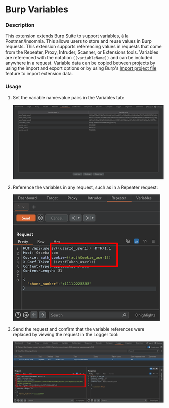 # Burp Variables
### Description
This extension extends Burp Suite to support variables, à la Postman/Insomnia. This allows users to store and reuse values in Burp requests. This extension supports referencing values in requests that come from the Repeater, Proxy, Intruder, Scanner, or Extensions tools. Variables are referenced with the notation `((variableName))` and can be included anywhere in a request. Variable data can be copied between projects by using the import and export options or by using Burp's [Import project file](https://portswigger.net/burp/documentation/desktop/projects/manage-project-files#importing-project-files) feature to import extension data.

### Usage
1. Set the variable name:value pairs in the Variables tab:

   ![Burp Variables tab](burp_variables1.png)
2. Reference the variables in any request, such as in a Repeater request:

   ![Repeater tab](burp_variables2.png)
3. Send the request and confirm that the variable references were replaced by viewing the request in the Logger tool:

   ![Logging tab](burp_variables3.png)